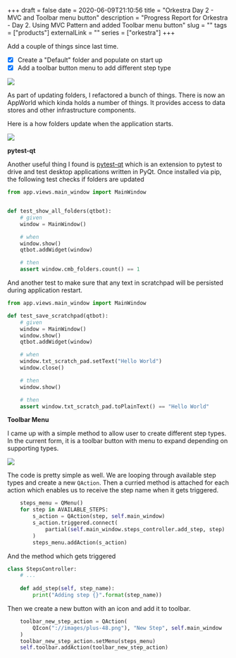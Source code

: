 +++ 
draft = false
date = 2020-06-09T21:10:56
title = "Orkestra Day 2 - MVC and Toolbar menu button"
description = "Progress Report for Orkestra - Day 2. Using MVC Pattern and added Toolbar menu button"
slug = "" 
tags = ["products"]
externalLink = ""
series = ["orkestra"]
+++

Add a couple of things since last time.

- [X] Create a "Default" folder and populate on start up
- [X] Add a toolbar button menu to add different step type

![](/images/20200609215034435_860978249.png)

As part of updating folders, I refactored a bunch of things. 
There is now an AppWorld which kinda holds a number of things. 
It provides access to data stores and other infrastructure components.

Here is a how folders update when the application starts.

![](/images/20200609215252091_716617457.png)

**pytest-qt** 

Another useful thing I found is [pytest-qt](https://pytest-qt.readthedocs.io/en/latest/intro.html) which is an extension to pytest to drive and test desktop applications written in PyQt.
Once installed via pip, the following test checks if folders are updated

```python
from app.views.main_window import MainWindow


def test_show_all_folders(qtbot):
    # given
    window = MainWindow()

    # when
    window.show()
    qtbot.addWidget(window)

    # then
    assert window.cmb_folders.count() == 1
```

And another test to make sure that any text in scratchpad will be persisted during application restart.

```python
from app.views.main_window import MainWindow

def test_save_scratchpad(qtbot):
    # given
    window = MainWindow()
    window.show()
    qtbot.addWidget(window)

    # when
    window.txt_scratch_pad.setText("Hello World")
    window.close()

    # then
    window.show()

    # then
    assert window.txt_scratch_pad.toPlainText() == "Hello World"
```

**Toolbar Menu**

I came up with a simple method to allow user to create different step types. 
In the current form, it is a toolbar button with menu to expand depending on supporting types.

![](/images/20200609220223828_1101307423.png)

The code is pretty simple as well.
We are looping through available step types and create a new `QAction`.
Then a curried method is attached for each action which enables us to receive the step name when it gets triggered.

```python
    steps_menu = QMenu()
    for step in AVAILABLE_STEPS:
        s_action = QAction(step, self.main_window)
        s_action.triggered.connect(
            partial(self.main_window.steps_controller.add_step, step)
        )
        steps_menu.addAction(s_action)
```

And the method which gets triggered
```python
class StepsController:
    # ...
    
    def add_step(self, step_name):
        print("Adding step {}".format(step_name))
```

Then we create a new button with an icon and add it to toolbar.

```python
    toolbar_new_step_action = QAction(
        QIcon("://images/plus-48.png"), "New Step", self.main_window
    )
    toolbar_new_step_action.setMenu(steps_menu)
    self.toolbar.addAction(toolbar_new_step_action)
```

